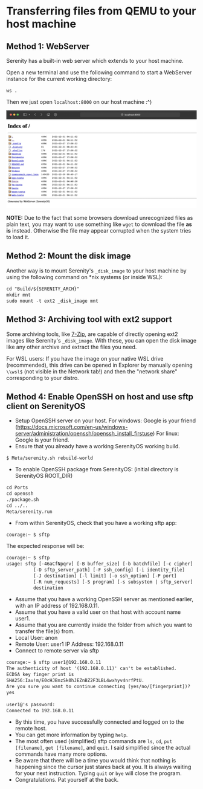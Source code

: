 # Transferring files from QEMU to your host machine

## Method 1: WebServer
Serenity has a built-in web server which extends to your host machine.

Open a new terminal and use the following command to start a WebServer instance for the current working directory:

```console
ws .
```

Then we just open `localhost:8000` on our host machine :^)

![](WebServer_localhost.png)

**NOTE:** Due to the fact that some browsers download unrecognized files as plain text, you may want to use something like `wget` to download the file **as is** instead. Otherwise the file may appear corrupted when the system tries to load it.

## Method 2: Mount the disk image

Another way is to mount Serenity's `_disk_image` to your host machine by using the following command on *nix systems (or inside WSL):

```console
cd "Build/${SERENITY_ARCH}"
mkdir mnt
sudo mount -t ext2 _disk_image mnt
```

## Method 3: Archiving tool with ext2 support

Some archiving tools, like [7-Zip](https://www.7-zip.org/), are capable of directly opening ext2 images like Serenity's `_disk_image`. With these, you can open the disk image like any other archive and extract the files you need.

For WSL users: If you have the image on your native WSL drive (recommended), this drive can be opened in Explorer by manually opening `\\wsl$` (not visible in the Network tab!) and then the "network share" corresponding to your distro.

## Method 4: Enable OpenSSH on host and use sftp client on SerenityOS

- Setup OpenSSH server on your host.
For windows: Google is your friend (https://docs.microsoft.com/en-us/windows-server/administration/openssh/openssh_install_firstuse)
For linux: Google is your friend.
- Ensure that you already have a working SerenityOS working build.
```console
$ Meta/serenity.sh rebuild-world
```
- To enable OpenSSH package from SerenityOS: (initial directory is SerenityOS ROOT_DIR)

```console
cd Ports
cd openssh
./package.sh
cd ../..
Meta/serenity.run
```
- From within SerenityOS, check that you have a working sftp app:

```console
courage:~ $ sftp
```
The expected response will be:

```console
courage:~ $ sftp
usage: sftp [-46aCfNpqrv] [-B buffer_size] [-b batchfile] [-c cipher]
          [-D sftp_server_path] [-F ssh_config] [-i identity_file]
          [-J destination] [-l limit] [-o ssh_option] [-P port]
          [-R num_requests] [-S program] [-s subsystem | sftp_server]
          destination
```
- Assume that you have a working OpenSSH server as mentioned earlier, with an IP address of 192.168.0.11.
- Assume that you have a valid user on that host with account name user1.
- Assume that you are currently inside the folder from which you want to transfer the file(s) from.
- Local
    User: anon
- Remote
    User: user1
    IP Address: 192.168.0.11
- Connect to remote server via sftp

```console
courage:~ $ sftp user1@192.168.0.11
The authenticity of host '(192.168.0.11)' can't be established.
ECDSA key finger print is SHA256:Iav!m/E0cHJBnzSk0hJEZnBZ2F3LBL4wxhyv4nrfPtU.
Are you sure you want to continue connecting (yes/no/[fingerprint])? yes

user1@'s password:
Connected to 192.168.0.11

```
- By this time, you have successfully connected and logged on to the remote host.
- You can get more information by typing ` help `.
- The most often used (simplified) sftp commands are ` ls `, ` cd `, ` put [filename] `, ` get [filename] `, and ` quit `. I said simplified since the actual commands have many more options. 
- Be aware that there will be a time you would think that nothing is happening since the cursor just stares back at you. It is always waiting for your next instruction. Typing ` quit ` or ` bye ` will close the program.
- Congratulations. Pat yourself at the back.
